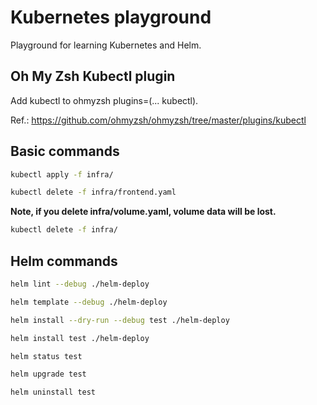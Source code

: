 # Kubernetes playground

Playground for learning Kubernetes and Helm.


## Oh My Zsh Kubectl plugin

Add kubectl to ohmyzsh plugins=(... kubectl).

Ref.: https://github.com/ohmyzsh/ohmyzsh/tree/master/plugins/kubectl


## Basic commands

```bash
kubectl apply -f infra/
```

```bash
kubectl delete -f infra/frontend.yaml
```

**Note, if you delete infra/volume.yaml, volume data will be lost.**

```bash
kubectl delete -f infra/
```

## Helm commands

```bash
helm lint --debug ./helm-deploy
```

```bash
helm template --debug ./helm-deploy
```

```bash
helm install --dry-run --debug test ./helm-deploy
```

```bash
helm install test ./helm-deploy
```

```bash
helm status test
```

```bash
helm upgrade test
```

```bash
helm uninstall test
```
